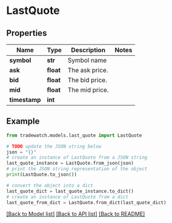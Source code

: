 # LastQuote


## Properties

Name | Type | Description | Notes
------------ | ------------- | ------------- | -------------
**symbol** | **str** | Symbol name | 
**ask** | **float** | The ask price. | 
**bid** | **float** | The bid price. | 
**mid** | **float** | The mid price. | 
**timestamp** | **int** |  | 

## Example

```python
from tradewatch.models.last_quote import LastQuote

# TODO update the JSON string below
json = "{}"
# create an instance of LastQuote from a JSON string
last_quote_instance = LastQuote.from_json(json)
# print the JSON string representation of the object
print(LastQuote.to_json())

# convert the object into a dict
last_quote_dict = last_quote_instance.to_dict()
# create an instance of LastQuote from a dict
last_quote_from_dict = LastQuote.from_dict(last_quote_dict)
```
[[Back to Model list]](../README.md#documentation-for-models) [[Back to API list]](../README.md#documentation-for-api-endpoints) [[Back to README]](../README.md)


